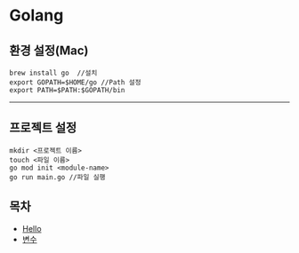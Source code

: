 # Golang

## 환경 설정(Mac)

```
brew install go  //설치
export GOPATH=$HOME/go //Path 설정
export PATH=$PATH:$GOPATH/bin
```
---
## 프로젝트 설정

```
mkdir <프로젝트 이름>
touch <파일 이름>
go mod init <module-name>
go run main.go //파일 실행
```

## 목차
- [Hello](Hello/Readme.md)
- [변수](Var/Readme.md)